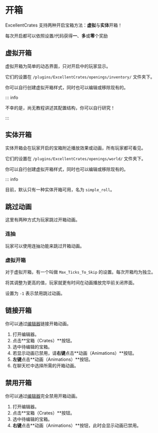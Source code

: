 # 开箱

ExcellentCrates 支持两种开启宝箱方法：**虚拟**与**实体**开箱！

每次开启都可以依照设置/代码获得**一**、**多**或**零**个奖励

## 虚拟开箱

虚拟开箱为简单的动态界面，只对开启中的玩家显示。

它们的设置在 `/plugins/ExcellentCrates/openings/inventory/` 文件夹下。

你可以自行创建虚拟开箱样式，同时也可以编辑或移除现有的。

::: info

不幸的是，尚无教程讲述其配置结构，你可以自行研究！

:::

## 实体开箱

实体开箱会在玩家开启的宝箱附近播放效果或动画，所有玩家都可看见。

它们的设置在 `/plugins/ExcellentCrates/openings/world/` 文件夹下。

你可以自行创建虚拟开箱样式，同时也可以编辑或移除现有的。

::: info

目前，默认只有一种实体开箱可用，名为 `simple_roll`。

## 跳过动画

这里有两种方式为玩家跳过开箱动画。

### 连抽

玩家可以使用连抽功能来跳过开箱动画。

### 虚拟开箱

对于虚拟开箱，有一个叫做 `Max_Ticks_To_Skip` 的设置。每次开箱均为独立。

将其调整为更高的值，玩家就更有时间在动画播放完毕前关闭界面。

设置为 `-1` 表示禁用跳过动画。

## 链接开箱

你可以通过[编辑器](editor-gui.md)链接开箱动画。

1. 打开编辑器。
2. 点击**宝箱（Crates）**按钮。
3. 选中待编辑的宝箱。
4. 若显示动画已禁用，请**右键**点击**动画（Animations）**按钮。
5. **左键**点击**动画（Animations）**按钮。
6. 在聊天栏中选择所需的开箱动画。

## 禁用开箱

你可以通过[编辑器](editor-gui.md)完全禁用开箱动画。

1. 打开编辑器。
2. 点击**宝箱（Crates）**按钮。
3. 选中待编辑的宝箱。
4.  **右键**点击**动画（Animations）**按钮，此时会显示动画已禁用。